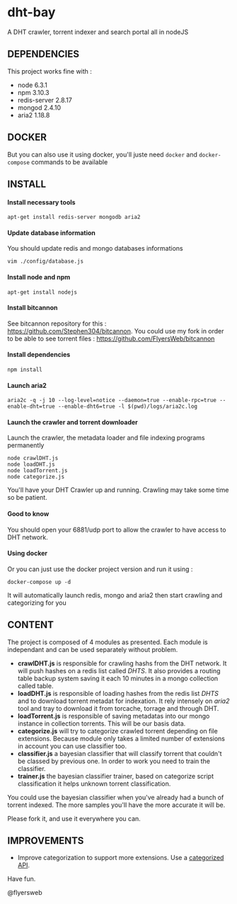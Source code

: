 # dht-bay
A DHT crawler, torrent indexer and search portal all in nodeJS

DEPENDENCIES
------------

This project works fine with :
- node 6.3.1
- npm 3.10.3
- redis-server 2.8.17
- mongod 2.4.10
- aria2 1.18.8

DOCKER
------

But you can also use it using docker, you'll juste need `docker` and `docker-compose` commands to be available

INSTALL
-------

#### Install necessary tools

```
apt-get install redis-server mongodb aria2
```

#### Update database information

You should update redis and mongo databases informations

```
vim ./config/database.js
```

#### Install node and npm

```
apt-get install nodejs
```

#### Install bitcannon

See bitcannon repository for this : https://github.com/Stephen304/bitcannon. 
You could use my fork in order to be able to see torrent files : https://github.com/FlyersWeb/bitcannon

#### Install dependencies

```
npm install
```

#### Launch aria2

```
aria2c -q -j 10 --log-level=notice --daemon=true --enable-rpc=true --enable-dht=true --enable-dht6=true -l $(pwd)/logs/aria2c.log
```

#### Launch the crawler and torrent downloader

Launch the crawler, the metadata loader and file indexing programs permanently

```
node crawlDHT.js
node loadDHT.js
node loadTorrent.js
node categorize.js
```

You'll have your DHT Crawler up and running. Crawling may take some time so be patient.

#### Good to know

You should open your 6881/udp port to allow the crawler to have access to DHT network.

#### Using docker

Or you can just use the docker project version and run it using :

```
docker-compose up -d
```

It will automatically launch redis, mongo and aria2 then start crawling and categorizing for you

CONTENT
-------

The project is composed of 4 modules as presented. Each module is independant and can be used separately without problem.

+  **crawlDHT.js** is responsible for crawling hashs from the DHT network. It will push hashes on a redis list called *DHTS*. It also provides a routing table backup system saving it each 10 minutes in a mongo collection called table.
+  **loadDHT.js** is responsible of loading hashes from the redis list *DHTS* and to download torrent metadat for indexation. It rely intensely on *aria2* tool and tray to download it from torcache, torrage and through DHT.
+  **loadTorrent.js** is responsible of saving metadatas into our mongo instance in collection torrents. This will be our basis data.
+  **categorize.js** will try to categorize crawled torrent depending on file extensions. Because module only takes a limited number of extensions in account you can use classifier too.
+  **classifier.js** a bayesian classifier that will classify torrent that couldn't be classed by previous one. In order to work you need to train the classifier.
+  **trainer.js** the bayesian classifier trainer, based on categorize script classification it helps unknown torrent classification.

You could use the bayesian classifier when you've already had a bunch of torrent indexed. The more samples you'll have the more accurate it will be.

Please fork it, and use it everywhere you can.

IMPROVEMENTS
------------

+ Improve categorization to support more extensions. Use a [categorized API](https://github.com/FlyersWeb/file-extension-api).

Have fun.

@flyersweb

